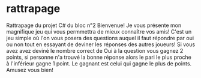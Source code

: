 # rattrapage
Rattrapage du projet C# du bloc n°2
Bienvenue! Je vous présente mon magnifique jeu qui vous permmettra de mieux connaître vos amis! C'est un jeu simple où l'on vous posera des questions auquel il faut répondre par oui ou non tout en essayant de deviner les réponses des autres joueurs! Si vous avez avez deviné le nombre correct de Oui à la question vous gagnez 2 points, si personne n'a trouvé la bonne réponse alors le pari le plus proche à l'inférieur gagne 1 point. Le gagnant est celui qui gagne le plus de points. Amusez vous bien!
